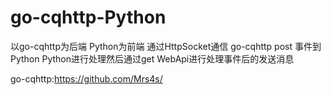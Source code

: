 # go-cqhttp-Python
以go-cqhttp为后端   Python为前端
通过HttpSocket通信
go-cqhttp post 事件到Python
Python进行处理然后通过get WebApi进行处理事件后的发送消息

go-cqhttp:https://github.com/Mrs4s/
